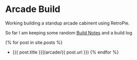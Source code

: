 # Arcade Build

Working building a standup arcade cabinent using  RetroPie.


So far I am keeping some random [Build Notes](notes) and a build log



{% for post in site.posts %}
  * [{{ post.title }}](arcade/{{ post.url }})
{% endfor %}


